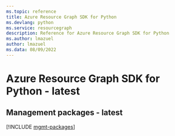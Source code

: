 ```yaml
---
ms.topic: reference
title: Azure Resource Graph SDK for Python
ms.devlang: python
ms.service: resourcegraph
description: Reference for Azure Resource Graph SDK for Python
ms.author: lmazuel
author: lmazuel
ms.data: 08/09/2022
---
```

# Azure Resource Graph SDK for Python - latest

## Management packages - latest
[!INCLUDE [mgmt-packages](resource-graph-mgmt-index.md)]